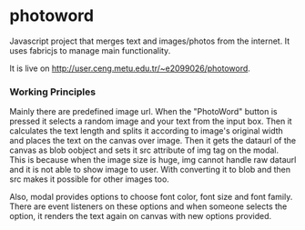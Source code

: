 # photoword
Javascript project that merges text and images/photos from the internet. It uses fabricjs to manage main functionality.

It is live on http://user.ceng.metu.edu.tr/~e2099026/photoword. 

### Working Principles
Mainly there are predefined image url. When the "PhotoWord" button is pressed it selects a random image and your text from the input box. Then it calculates the text length and splits it according to image's original width and places the text on the canvas over image. Then it gets the dataurl of the canvas as blob oobject and sets it src attribute of img tag on the modal. This is because when the image size is huge, img cannot handle raw dataurl and it is not able to show image to user. With converting it to blob and then src makes it possible for other images too. 

Also, modal provides options to choose font color, font size and font family. There are event listeners on these options and when someone selects the option, it renders the text again on canvas with new options provided.
